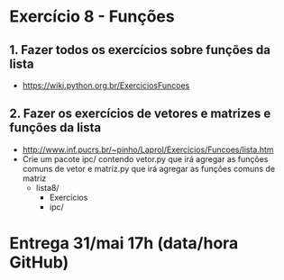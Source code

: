 # Exercício 8 - Funções

## 1. Fazer todos os exercícios sobre funções da lista

- https://wiki.python.org.br/ExerciciosFuncoes

## 2. Fazer os exercícios de vetores e matrizes e funções da lista
- http://www.inf.pucrs.br/~pinho/LaproI/Exercicios/Funcoes/lista.htm
- Crie um pacote ipc/ contendo vetor.py que irá agregar as funções comuns de vetor e matriz.py que irá agregar as funções comuns de matriz
  - lista8/
    - Exercícios
    - ipc/

# Entrega 31/mai 17h (data/hora GitHub)
